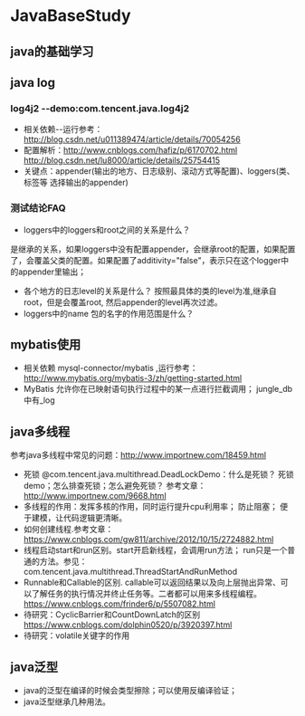 # JavaBaseStudy
## java的基础学习


## java log
### log4j2 --demo:com.tencent.java.log4j2
* 相关依赖--运行参考：http://blog.csdn.net/u011389474/article/details/70054256
* 配置解析：http://www.cnblogs.com/hafiz/p/6170702.html http://blog.csdn.net/lu8000/article/details/25754415
* 关键点：appender(输出的地方、日志级别、滚动方式等配置)、loggers(类、标签等 选择输出的appender)
### 测试结论FAQ
* loggers中的loggers和root之间的关系是什么？

是继承的关系，如果loggers中没有配置appender，会继承root的配置，如果配置了，会覆盖父类的配置。如果配置了additivity="false"，表示只在这个logger中的appender里输出；
* 各个地方的日志level的关系是什么？
按照最具体的类的level为准,继承自root，但是会覆盖root, 然后appender的level再次过滤。
* loggers中的name 包的名字的作用范围是什么？


## mybatis使用
* 相关依赖  mysql-connector/mybatis ,运行参考：http://www.mybatis.org/mybatis-3/zh/getting-started.html
* MyBatis 允许你在已映射语句执行过程中的某一点进行拦截调用； jungle_db中有_log


## java多线程
参考java多线程中常见的问题：http://www.importnew.com/18459.html
* 死锁 @com.tencent.java.multithread.DeadLockDemo：什么是死锁？ 死锁demo；怎么排查死锁；怎么避免死锁？   参考文章：http://www.importnew.com/9668.html
* 多线程的作用：发挥多核的作用，同时运行提升cpu利用率； 防止阻塞； 便于建模，让代码逻辑更清晰。
* 如何创建线程.参考文章：https://www.cnblogs.com/gw811/archive/2012/10/15/2724882.html
* 线程启动start和run区别。start开启新线程，会调用run方法； run只是一个普通的方法。参见：com.tencent.java.multithread.ThreadStartAndRunMethod
* Runnable和Callable的区别. callable可以返回结果以及向上层抛出异常、可以了解任务的执行情况并终止任务等。二者都可以用来多线程编程。 https://www.cnblogs.com/frinder6/p/5507082.html
* 待研究：CyclicBarrier和CountDownLatch的区别  https://www.cnblogs.com/dolphin0520/p/3920397.html
* 待研究：volatile关键字的作用



## java泛型
* java的泛型在编译的时候会类型擦除；可以使用反编译验证；
* java泛型继承几种用法。


